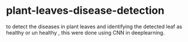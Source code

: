 # plant-leaves-disease-detection
to detect the diseases in plant leaves and identifying the detected leaf as healthy or un healthy , this were done using CNN in deeplearning.
